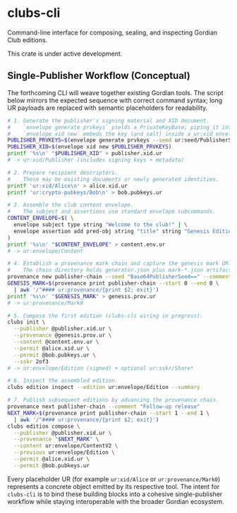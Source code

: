 # clubs-cli

Command-line interface for composing, sealing, and inspecting Gordian Club editions.

This crate is under active development.

## Single-Publisher Workflow (Conceptual)

The forthcoming CLI will weave together existing Gordian tools. The script below mirrors the expected sequence with correct command syntax; long UR payloads are replaced with semantic placeholders for readability.

```bash
# 1. Generate the publisher's signing material and XID document.
#    `envelope generate prvkeys` yields a PrivateKeyBase; piping it into
#    `envelope xid new` embeds the key (and salt) inside a ur:xid envelope.
PUBLISHER_PRVKEYS=$(envelope generate prvkeys --seed ur:seed/PublisherSeed)
PUBLISHER_XID=$(envelope xid new $PUBLISHER_PRVKEYS)
printf '%s\n' "$PUBLISHER_XID" > publisher.xid.ur
# -> ur:xid/Publisher (includes signing keys + metadata)

# 2. Prepare recipient descriptors.
#    These may be existing documents or newly generated identities.
printf 'ur:xid/Alice\n' > alice.xid.ur
printf 'ur:crypto-pubkeys/Bob\n' > bob.pubkeys.ur

# 3. Assemble the club content envelope.
#    The subject and assertions use standard envelope subcommands.
CONTENT_ENVELOPE=$( \
  envelope subject type string "Welcome to the club!" | \
  envelope assertion add pred-obj string "title" string "Genesis Edition" \
)
printf '%s\n' "$CONTENT_ENVELOPE" > content.env.ur
# -> ur:envelope/Content

# 4. Establish a provenance mark chain and capture the genesis mark UR.
#    The chain directory holds generator.json plus mark-*.json artifacts.
provenance new publisher-chain --seed "Base64PublisherSeed==" --comment "Genesis edition"
GENESIS_MARK=$(provenance print publisher-chain --start 0 --end 0 \
  | awk '/^#### ur:provenance/{print $2; exit}')
printf '%s\n' "$GENESIS_MARK" > genesis.prov.ur
# -> ur:provenance/Mark0

# 5. Compose the first edition (clubs-cli wiring in progress).
clubs init \
  --publisher @publisher.xid.ur \
  --provenance @genesis.prov.ur \
  --content @content.env.ur \
  --permit @alice.xid.ur \
  --permit @bob.pubkeys.ur \
  --sskr 2of3
# -> ur:envelope/Edition (signed) + optional ur:sskr/Share*

# 6. Inspect the assembled edition.
clubs edition inspect --edition ur:envelope/Edition --summary

# 7. Publish subsequent editions by advancing the provenance chain.
provenance next publisher-chain --comment "Follow-up release"
NEXT_MARK=$(provenance print publisher-chain --start 1 --end 1 \
  | awk '/^#### ur:provenance/{print $2; exit}')
clubs edition compose \
  --publisher @publisher.xid.ur \
  --provenance "$NEXT_MARK" \
  --content ur:envelope/ContentV2 \
  --previous ur:envelope/Edition \
  --permit @alice.xid.ur \
  --permit @bob.pubkeys.ur
```

Every placeholder UR (for example `ur:xid/Alice` or `ur:provenance/Mark0`) represents a concrete object emitted by its respective tool. The intent for `clubs-cli` is to bind these building blocks into a cohesive single-publisher workflow while staying interoperable with the broader Gordian ecosystem.
